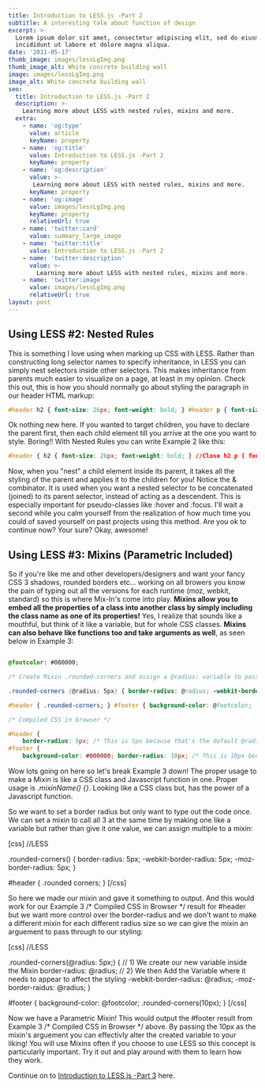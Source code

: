 ```yaml
---
title: Introduction to LESS.js -Part 2
subtitle: A interesting tale about function of design
excerpt: >-
  Lorem ipsum dolor sit amet, consectetur adipiscing elit, sed do eiusmod tempor
  incididunt ut labore et dolore magna aliqua.
date: '2011-05-17'
thumb_image: images/lessLgImg.png
thumb_image_alt: White concrete building wall
image: images/lessLgImg.png
image_alt: White concrete building wall
seo:
  title: Introduction to LESS.js -Part 2
  description: >-
    Learning more about LESS with nested rules, mixins and more.
  extra:
    - name: 'og:type'
      value: article
      keyName: property
    - name: 'og:title'
      value: Introduction to LESS.js -Part 2
      keyName: property
    - name: 'og:description'
      value: >-
       Learning more about LESS with nested rules, mixins and more.
      keyName: property
    - name: 'og:image'
      value: images/lessLgImg.png
      keyName: property
      relativeUrl: true
    - name: 'twitter:card'
      value: summary_large_image
    - name: 'twitter:title'
      value: Introduction to LESS.js -Part 2
    - name: 'twitter:description'
      value: >-
        Learning more about LESS with nested rules, mixins and more.
    - name: 'twitter:image'
      value: images/lessLgImg.png
      relativeUrl: true
layout: post
---
```


## Using LESS #2: Nested Rules

This is something I love using when marking up CSS with LESS. Rather than constructing long selector names to specify inheritance, in LESS you can simply nest selectors inside other selectors. This makes inheritance from parents much easier to visualize on a page, at least in my opinion. Check this out, this is how you should normally go about styling the paragraph in our header HTML markup:

```css
#header h2 { font-size: 26px; font-weight: bold; } #header p { font-size: 12px; color: #FFFFFF; } #header p a { text-decoration: none; } #header p a:hover { border-width: 1px; }
```

Ok nothing new here. If you wanted to target children, you have to declare the parent first, then each child element till you arrive at the one you want to style. Boring!! With Nested Rules you can write Example 2 like this:

```css
#header { h2 { font-size: 26px; font-weight: bold; } //Close h2 p { font-size: 12px; color: @color; a { text-decoration: none; &amp;:hover { border-width: 1px } //Close :hover } //Close a } //Close p } //Close  header
```

Now, when you "nest" a child element inside its parent, it takes all the styling of the parent and applies it to the children for you! Notice the & combinator. It is used when you want a nested selector to be concatenated (joined) to its parent selector, instead of acting as a descendent. This is especially important for pseudo-classes like :hover and :focus. I'll wait a second while you calm yourself from the realization of how much time you could of saved yourself on past projects using this method. Are you ok to continue now? Your sure? Okay, awesome!

## Using LESS #3: Mixins (Parametric Included)

So if you're like me and other developers/designers and want your fancy CSS 3 shadows, rounded borders etc... working on all browers you know the pain of typing out all the versions for each runtime (moz, webkit, standard) so this is where Mix-In's come into play. **Mixins allow you to embed all the properties of a class into another class by simply including the class name as one of its properties!** Yes, I realize that sounds like a mouthful, but think of it like a variable, but for whole CSS classes. **Mixins can also behave like functions too and take arguments as well**, as seen below in Example 3:

```css // LESS

@footcolor: #000000;

/* Create Mixin .rounded-corners and assign a @radius: variable to pass through */

.rounded-corners (@radius: 5px) { border-radius: @radius; -webkit-border-radius: @radius; -moz-border-radius: @radius; }

#header { .rounded-corners; } #footer { background-color: @footcolor; .rounded-corners(10px); }

/* Compiled CSS in browser */

#header { 
    border-radius: 5px; /* This is 5px because that's the default @radius value we set */ -webkit-border-radius: 5px; /* This is 5px because that's the default @radius value we set */ -moz-border-radius: 5px; /* This is 5px because that's the default @radius value we set */ } 
#footer { 
    background-color: #000000; border-radius: 10px; /* This is 10px because we passed a value of 10px */ -webkit-border-radius: 10px; /* This is 10px because we passed a value of 10px \*/ -moz-border-radius: 10px; /\* This is 10px because we passed a value of 10px \*/ }
```

Wow lots going on here so let's break Example 3 down! The proper usage to make a Mixin is like a CSS class and Javascript function in one. Proper usage is _.mixinName() {}_. Looking like a CSS class but, has the power of a Javascript function.

So we want to set a border radius but only want to type out the code once. We can set a mixin to call all 3 at the same time by making one like a variable but rather than give it one value, we can assign multiple to a mixin:

\[css\] //LESS

.rounded-corners() { border-radius: 5px; -webkit-border-radius: 5px; -moz-border-radius: 5px; }

#header { .rounded corners; } \[/css\]

So here we made our mixin and gave it something to output. And this would work for our Example 3 /\* Compiled CSS in Browser \*/ result for #header but we want more control over the border-radius and we don't want to make a different mixin for each different radius size so we can give the mixin an arguement to pass through to our styling:

\[css\] //LESS

.rounded-corners(@radius: 5px;) { // 1) We create our new variable inside the Mixin border-radius: @radius; // 2) We then Add the Variable where it needs to appear to affect the styling -webkit-border-radius: @radius; -moz-border-raidus: @radius; }

#footer { background-color: @footcolor; .rounded-corners(10px); } \[/css\]

Now we have a Parametric Mixin! This would output the #footer result from Example 3 /\* Compiled CSS in Browser \*/ above. By passing the 10px as the mixin's arguement you can effectivly alter the created variable to your liking! You will use Mixins often if you choose to use LESS so this concept is particularly important. Try it out and play around with them to learn how they work.

Continue on to [Introduction to LESS.js -Part 3](/introduction-to-less-js-part-3/) here.
